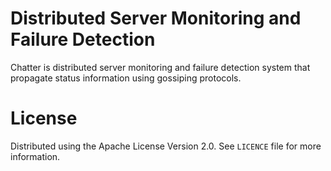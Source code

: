 # Distributed Server Monitoring and Failure Detection

Chatter is distributed server monitoring and failure detection system
that propagate status information using gossiping protocols.

# License

Distributed using the Apache License Version 2.0. See `LICENCE` file
for more information.
